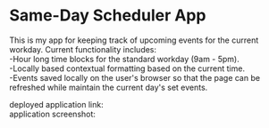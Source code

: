 # Same-Day Scheduler App  
This is my app for keeping track of upcoming events for the current workday. Current functionality includes:  
-Hour long time blocks for the standard workday (9am - 5pm).  
-Locally based contextual formatting based on the current time.  
-Events saved locally on the user's browser so that the page can be refreshed while maintain the current day's set events.  

deployed application link:   
application screenshot:   
